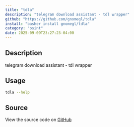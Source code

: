 ```yaml
---
title: "tdla"
description: "telegram download assistant - tdl wrapper"
github: "https://github.com/gnomegl/tdla"
install: "basher install gnomegl/tdla"
category: "osint"
date: 2025-09-09T23:27:23-04:00
---
```



## Description

telegram download assistant - tdl wrapper

## Usage

```bash
tdla --help
```

## Source

View the source code on [GitHub](https://github.com/gnomegl/tdla)
